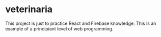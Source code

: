 # veterinaria
This project is just to practice React and Firebase knowledge. This is an example of a principiant level of web programming.
